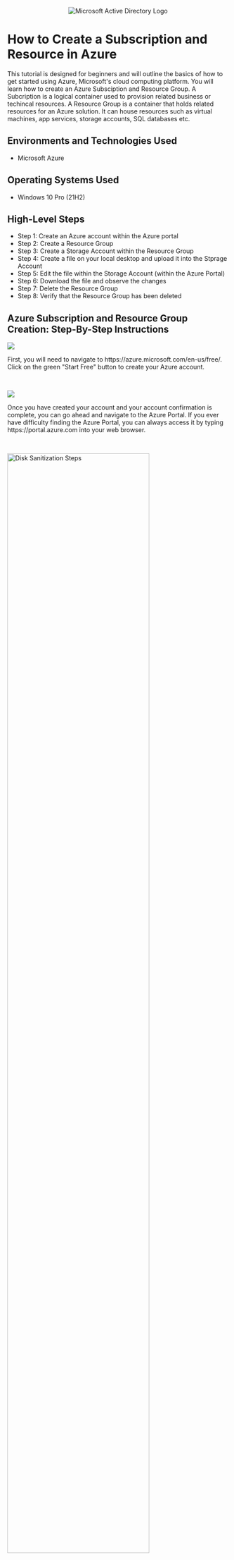 <p align="center">
<img src="https://www.imagar.com/wp-content/uploads/2018/06/azure.png" alt="Microsoft Active Directory Logo"/>
</p>

<h1>How to Create a Subscription and Resource in Azure </h1>
This tutorial is designed for beginners and will outline the basics of how to get started using Azure, Microsoft's cloud computing platform. You will learn how to create an Azure Subsciption and Resource Group. A Subcription is a logical container used to provision related business or techincal resources. A Resource Group is a container that holds related resources for an Azure solution. It can house resources such as virtual machines, app services, storage accounts, SQL databases etc. <br />

<h2>Environments and Technologies Used</h2>

- Microsoft Azure

<h2>Operating Systems Used </h2>

- Windows 10 Pro (21H2)

<h2>High-Level Steps</h2>

- Step 1: Create an Azure account within the Azure portal
- Step 2: Create a Resource Group 
- Step 3: Create a Storage Account within the Resource Group
- Step 4: Create a file on your local desktop and upload it into the Stprage Account
- Step 5: Edit the file within the Storage Account (within the Azure Portal)
- Step 6: Download the file and observe the changes
- Step 7: Delete the Resource Group
- Step 8: Verify that the Resource Group has been deleted

<h2>Azure Subscription and Resource Group Creation: Step-By-Step Instructions</h2>

<p>
<img src="https://i.imgur.com/FDh8Umj.png"/>
</p>
<p>
First, you will need to navigate to https://azure.microsoft.com/en-us/free/. Click on the green "Start Free" button to create your Azure account.
</p>
<br />

<p>
<img src="https://i.imgur.com/m21ZVwI.png"/>
</p>
<p>
Once you have created your account and your account confirmation is complete, you can go ahead and navigate to the Azure Portal. If you ever have difficulty finding the Azure Portal, you can always access it by typing https://portal.azure.com into your web browser.
</p>
<br />

<p>
<img src="https://i.imgur.com/DJmEXEB.png" height="80%" width="80%" alt="Disk Sanitization Steps"/>
</p>
<p>
Lorem ipsum dolor sit amet, consectetur adipiscing elit, sed do eiusmod tempor incididunt ut labore et dolore magna aliqua. Ut enim ad minim veniam, quis nostrud exercitation ullamco laboris nisi ut aliquip ex ea commodo consequat. Duis aute irure dolor in reprehenderit in voluptate velit esse cillum dolore eu fugiat nulla pariatur.
</p>
<br />
